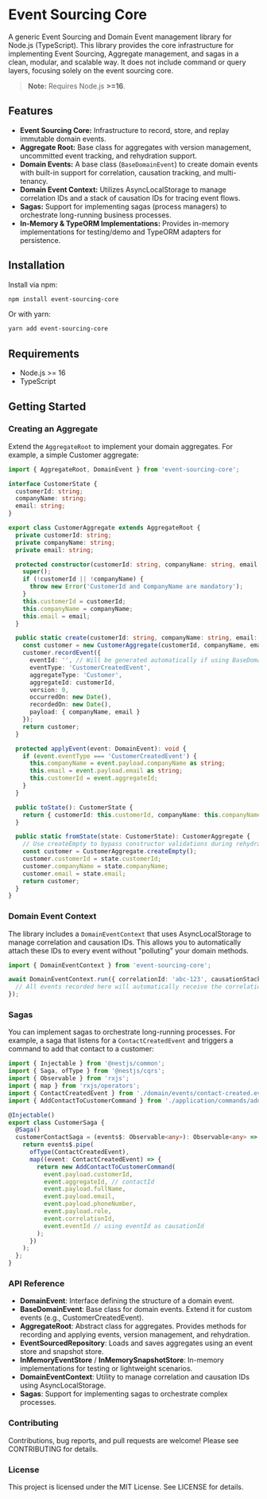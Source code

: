 # Event Sourcing Core

A generic Event Sourcing and Domain Event management library for Node.js (TypeScript).
This library provides the core infrastructure for implementing Event Sourcing, Aggregate management, and sagas in a clean, modular, and scalable way.
It does not include command or query layers, focusing solely on the event sourcing core.

> **Note:** Requires Node.js **\>=16**.

## Features

- **Event Sourcing Core:** Infrastructure to record, store, and replay immutable domain events.
- **Aggregate Root:** Base class for aggregates with version management, uncommitted event tracking, and rehydration support.
- **Domain Events:** A base class (`BaseDomainEvent`) to create domain events with built-in support for correlation, causation tracking, and multi-tenancy.
- **Domain Event Context:** Utilizes AsyncLocalStorage to manage correlation IDs and a stack of causation IDs for tracing event flows.
- **Sagas:** Support for implementing sagas (process managers) to orchestrate long-running business processes.
- **In-Memory & TypeORM Implementations:** Provides in-memory implementations for testing/demo and TypeORM adapters for persistence.

## Installation

Install via npm:

```bash
npm install event-sourcing-core
```

Or with yarn:

```bash
yarn add event-sourcing-core
```

## Requirements

- Node.js >= 16
- TypeScript

## Getting Started

### Creating an Aggregate

Extend the `AggregateRoot` to implement your domain aggregates. For example, a simple Customer aggregate:

```typescript
import { AggregateRoot, DomainEvent } from 'event-sourcing-core';

interface CustomerState {
  customerId: string;
  companyName: string;
  email: string;
}

export class CustomerAggregate extends AggregateRoot {
  private customerId: string;
  private companyName: string;
  private email: string;

  protected constructor(customerId: string, companyName: string, email: string) {
    super();
    if (!customerId || !companyName) {
      throw new Error('CustomerId and CompanyName are mandatory');
    }
    this.customerId = customerId;
    this.companyName = companyName;
    this.email = email;
  }

  public static create(customerId: string, companyName: string, email: string): CustomerAggregate {
    const customer = new CustomerAggregate(customerId, companyName, email);
    customer.recordEvent({
      eventId: '', // Will be generated automatically if using BaseDomainEvent
      eventType: 'CustomerCreatedEvent',
      aggregateType: 'Customer',
      aggregateId: customerId,
      version: 0,
      occurredOn: new Date(),
      recordedOn: new Date(),
      payload: { companyName, email }
    });
    return customer;
  }

  protected applyEvent(event: DomainEvent): void {
    if (event.eventType === 'CustomerCreatedEvent') {
      this.companyName = event.payload.companyName as string;
      this.email = event.payload.email as string;
      this.customerId = event.aggregateId;
    }
  }

  public toState(): CustomerState {
    return { customerId: this.customerId, companyName: this.companyName, email: this.email };
  }

  public static fromState(state: CustomerState): CustomerAggregate {
    // Use createEmpty to bypass constructor validations during rehydration
    const customer = CustomerAggregate.createEmpty();
    customer.customerId = state.customerId;
    customer.companyName = state.companyName;
    customer.email = state.email;
    return customer;
  }
}
```

### Domain Event Context

The library includes a `DomainEventContext` that uses AsyncLocalStorage to manage correlation and causation IDs. This allows you to automatically attach these IDs to every event without "polluting" your domain methods.

```typescript
import { DomainEventContext } from 'event-sourcing-core';

await DomainEventContext.run({ correlationId: 'abc-123', causationStack: [] }, async () => {
  // All events recorded here will automatically receive the correlationId 'abc-123'
});
```

### Sagas

You can implement sagas to orchestrate long-running processes. For example, a saga that listens for a `ContactCreatedEvent` and triggers a command to add that contact to a customer:

```typescript
import { Injectable } from '@nestjs/common';
import { Saga, ofType } from '@nestjs/cqrs';
import { Observable } from 'rxjs';
import { map } from 'rxjs/operators';
import { ContactCreatedEvent } from './domain/events/contact-created.event';
import { AddContactToCustomerCommand } from './application/commands/add-contact-to-customer.command';

@Injectable()
export class CustomerSaga {
  @Saga()
  customerContactSaga = (events$: Observable<any>): Observable<any> => {
    return events$.pipe(
      ofType(ContactCreatedEvent),
      map((event: ContactCreatedEvent) => {
        return new AddContactToCustomerCommand(
          event.payload.customerId,
          event.aggregateId, // contactId
          event.payload.fullName,
          event.payload.email,
          event.payload.phoneNumber,
          event.payload.role,
          event.correlationId,
          event.eventId // using eventId as causationId
        );
      })
    );
  };
}
```

### API Reference

- **DomainEvent**: Interface defining the structure of a domain event.
- **BaseDomainEvent**: Base class for domain events. Extend it for custom events (e.g., CustomerCreatedEvent).
- **AggregateRoot**: Abstract class for aggregates. Provides methods for recording and applying events, version management, and rehydration.
- **EventSourcedRepository**: Loads and saves aggregates using an event store and snapshot store.
- **InMemoryEventStore** / **InMemorySnapshotStore**: In-memory implementations for testing or lightweight scenarios.
- **DomainEventContext**: Utility to manage correlation and causation IDs using AsyncLocalStorage.
- **Sagas**: Support for implementing sagas to orchestrate complex processes.

### Contributing

Contributions, bug reports, and pull requests are welcome!
Please see CONTRIBUTING for details.

### License

This project is licensed under the MIT License. See LICENSE for details.
